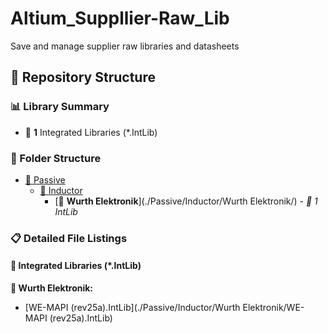 # Altium_Suppllier-Raw_Lib
Save and manage supplier raw libraries and datasheets


<!-- FOLDER-TOC -->
## 📁 Repository Structure

### 📊 Library Summary
- 🔗 **1** Integrated Libraries (*.IntLib)

### 📂 Folder Structure

- [📂 Passive](./Passive/)
  - [📂 Inductor](./Passive/Inductor/)
    - [📂 **Wurth Elektronik**](./Passive/Inductor/Wurth Elektronik/) - *🔗 1 IntLib*

### 📋 Detailed File Listings

#### 🔗 Integrated Libraries (*.IntLib)

**📂 Wurth Elektronik:**
- [WE-MAPI (rev25a).IntLib](./Passive/Inductor/Wurth Elektronik/WE-MAPI (rev25a).IntLib)

<!-- /FOLDER-TOC -->
